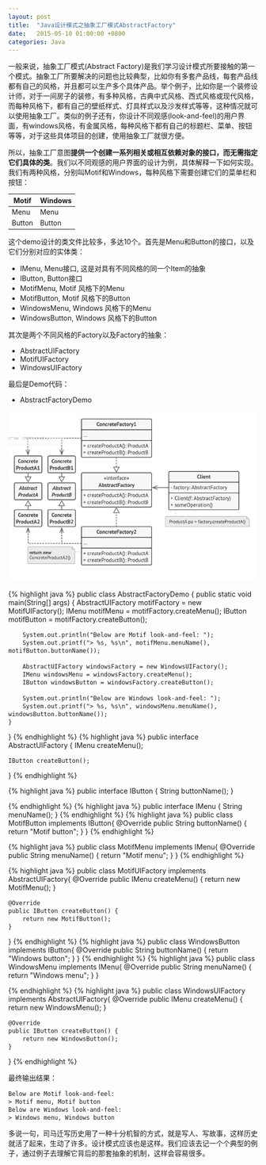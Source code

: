 ```yaml
---
layout: post
title:  "Java设计模式之抽象工厂模式AbstractFactory"
date:   2015-05-10 01:00:00 +0800
categories: Java
--- 
```


一般来说，抽象工厂模式(Abstract Factory)是我们学习设计模式所要接触的第一个模式。抽象工厂所要解决的问题也比较典型，比如你有多套产品线，每套产品线都有自己的风格，并且都可以生产多个具体产品。举个例子，比如你是一个装修设计师，对于一间房子的装修，有多种风格，古典中式风格、西式风格或现代风格，而每种风格下，都有自己的壁纸样式、灯具样式以及沙发样式等等，这种情况就可以使用抽象工厂。类似的例子还有，你设计不同观感(look-and-feel)的用户界面，有windows风格，有金属风格，每种风格下都有自己的标题栏、菜单、按钮等等，对于这些具体项目的创建，使用抽象工厂就很方便。

所以，抽象工厂意图**提供一个创建一系列相关或相互依赖对象的接口，而无需指定它们具体的类**。我们以不同观感的用户界面的设计为例，具体解释一下如何实现。我们有两种风格，分别叫Motif和Windows，每种风格下需要创建它们的菜单栏和按钮：

| Motif   | Windows |
| ----    | ----    |
| Menu    | Menu    |
| Button  | Button  |


这个demo设计的类文件比较多，多达10个。首先是Menu和Button的接口，以及它们分别对应的实体类：
 
* IMenu, Menu接口, 这是对具有不同风格的同一个Item的抽象
* IButton, Button接口
* MotifMenu, Motif 风格下的Menu
* MotifButton, Motif 风格下的Button
* WindowsMenu, Windows 风格下的Menu
* WindowsButton, Windows 风格下的Button

其次是两个不同风格的Factory以及Factory的抽象：

* AbstractUIFactory
* MotifUIFactory
* WindowsUIFactory

最后是Demo代码：
* AbstractFactoryDemo

![pic](/images/2015-05-10-abstractfactory.png)

{% highlight java %}
public class AbstractFactoryDemo {
    public static void main(String[] args) {
        AbstractUIFactory motifFactory = new MotifUIFactory();
        IMenu motifMenu = motifFactory.createMenu();
        IButton motifButton = motifFactory.createButton();

        System.out.println("Below are Motif look-and-feel: ");
        System.out.printf("> %s, %s\n", motifMenu.menuName(), motifButton.buttonName());

        AbstractUIFactory windowsFactory = new WindowsUIFactory();
        IMenu windowsMenu = windowsFactory.createMenu();
        IButton windowsButton = windowsFactory.createButton();

        System.out.println("Below are Windows look-and-feel: ");
        System.out.printf("> %s, %s\n", windowsMenu.menuName(), windowsButton.buttonName());
    }
}
{% endhighlight %}
{% highlight java %}
public interface AbstractUIFactory {
    IMenu createMenu();

    IButton createButton();
}
{% endhighlight %}

{% highlight java %}
public interface IButton {
    String buttonName();
}

{% endhighlight %}
{% highlight java %}
public interface IMenu {
    String menuName();
}
{% endhighlight %}
{% highlight java %}
public class MotifButton implements IButton{
    @Override
    public String buttonName() {
        return "Motif button";
    }
}
{% endhighlight %}


{% highlight java %}
public class MotifMenu implements IMenu{
    @Override
    public String menuName() {
        return "Motif menu";
    }
}
{% endhighlight %}

{% highlight java %}
public class MotifUIFactory implements AbstractUIFactory{
    @Override
    public IMenu createMenu() {
        return new MotifMenu();
    }

    @Override
    public IButton createButton() {
        return new MotifButton();
    }
}
{% endhighlight %}
{% highlight java %}
public class WindowsButton implements IButton{
    @Override
    public String buttonName() {
        return "Windows button";
    }
}
{% endhighlight %}
{% highlight java %}
public class WindowsMenu implements IMenu{
    @Override
    public String menuName() {
        return "Windows menu";
    }
}

{% endhighlight %}
{% highlight java %}
public class WindowsUIFactory implements AbstractUIFactory{
    @Override
    public IMenu createMenu() {
        return new WindowsMenu();
    }

    @Override
    public IButton createButton() {
        return new WindowsButton();
    }
}
{% endhighlight %}

最终输出结果：
```
Below are Motif look-and-feel: 
> Motif menu, Motif button
Below are Windows look-and-feel: 
> Windows menu, Windows button
```

多说一句，司马迁写历史用了一种十分机智的方式，就是写人、写故事，这样历史就活了起来，生动了许多。设计模式应该也是这样。我们应该去记一个个典型的例子，通过例子去理解它背后的那套抽象的机制，这样会容易很多。

